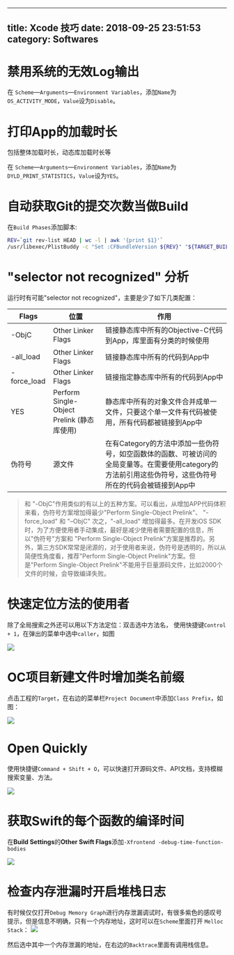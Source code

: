 
---
title: Xcode 技巧
date: 2018-09-25 23:51:53
category: Softwares
---

# 禁用系统的无效Log输出

在 `Scheme`—`Arguments`—`Environment Variables`，添加`Name`为`OS_ACTIVITY_MODE`，`Value`设为`Disable`。

<!-- more -->

# 打印App的加载时长

包括整体加载时长，动态库加载时长等

在 `Scheme`—`Arguments`—`Environment Variables`，添加`Name`为`DYLD_PRINT_STATISTICS`，`Value`设为`YES`。

# 自动获取Git的提交次数当做Build

在`Build Phases`添加脚本:

```bash
REV=`git rev-list HEAD | wc -l | awk '{print $1}'`
/usr/libexec/PlistBuddy -c "Set :CFBundleVersion ${REV}" "${TARGET_BUILD_DIR}"/${INFOPLIST_PATH}
```

# "selector not recognized" 分析

运行时有可能"selector not recognized"，主要是少了如下几类配置：

| Flags       | 位置                                       | 作用                                                                                                                                                      |
| ----------- | ------------------------------------------ | --------------------------------------------------------------------------------------------------------------------------------------------------------- |
| -ObjC       | Other Linker Flags                         | 链接静态库中所有的Objective-C代码到App，库里面有分类的时候使用                                                                                            |
| -all_load   | Other Linker Flags                         | 链接静态库中所有的代码到App中                                                                                                                             |
| -force_load | Other Linker Flags                         | 链接指定静态库中所有的代码到App中                                                                                                                         |
| YES         | Perform Single-Object Prelink (静态库使用) | 静态库中所有的对象文件合并成单一文件，只要这个单一文件有代码被使用，所有代码都被链接到App中                                                               |
| 伪符号      | 源文件                                     | 在有Category的方法中添加一些伪符号，如空函数体的函数、可被访问的全局变量等。在需要使用category的方法前引用这些伪符号，这些伪符号所在的代码会被链接到App中 |

> 和 "-ObjC"作用类似的有以上的五种方案。可以看出，从增加APP代码体积来看，伪符号方案增加得最少"Perform Single-Object Prelink"、 "-force_load" 和 "–ObjC" 次之，"-all_load" 增加得最多。在开发iOS SDK时，为了方便使用者手动集成，最好是减少使用者需要配置的信息，所以"伪符号"方案和 "Perform Single-Object Prelink"方案是推荐的。另外，第三方SDK常常是闭源的，对于使用者来说，伪符号是透明的，所以从简便性角度看，推荐"Perform Single-Object Prelink"方案。但是"Perform Single-Object Prelink"不能用于巨量源码文件，比如2000个文件的时候，会导致编译失败。


# 快速定位方法的使用者
除了全局搜索之外还可以用以下方法定位：双击选中方法名， 使用快捷键`Control + 1`，在弹出的菜单中选中`caller`，如图

![](http://owzot3i4n.bkt.clouddn.com/121155.jpg)

# OC项目新建文件时增加类名前缀
点击工程的`Target`，在右边的菜单栏`Project Document`中添加`Class Prefix`，如图：

![](http://owzot3i4n.bkt.clouddn.com/121851.jpg)

# Open Quickly
 使用快捷键`Command + Shift + O`，可以快速打开源码文件、API文档，支持模糊搜索变量、方法。

![](http://owzot3i4n.bkt.clouddn.com/122006.jpg)

# 获取Swift的每个函数的编译时间

在**Build Settings**的**Other Swift Flags**添加`-Xfrontend -debug-time-function-bodies`

![](http://owzot3i4n.bkt.clouddn.com/123129.jpg)

# 检查内存泄漏时开启堆栈日志

有时候仅仅打开`Debug Memory Graph`进行内存泄漏调试时，有很多紫色的感叹号提示，但是信息不明确，只有一个内存地址，这时可以在`Scheme`里面打开 `Melloc Stack`：
![](https://ws1.sinaimg.cn/large/0069RVTdgy1fu2eawj593j30ow0e0q50.jpg)

然后选中其中一个内存泄漏的地址，在右边的`Backtrace`里面有调用栈信息。